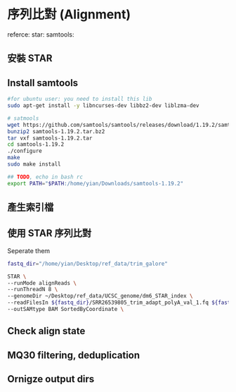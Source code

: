 # 序列比對 (Alignment)
referce:
star:
samtools:
## 安裝 STAR

## Install samtools

```bash
#for ubuntu user: you need to install this lib
sudo apt-get install -y libncurses-dev libbz2-dev liblzma-dev

# satmools
wget https://github.com/samtools/samtools/releases/download/1.19.2/samtools-1.19.2.tar.bz2
bunzip2 samtools-1.19.2.tar.bz2 
tar vxf samtools-1.19.2.tar
cd samtools-1.19.2
./configure
make
sudo make install

## TODO, echo in bash rc
export PATH="$PATH:/home/yian/Downloads/samtools-1.19.2"
```

## 產生索引檔

## 使用 STAR 序列比對

Seperate them
```bash
fastq_dir="/home/yian/Desktop/ref_data/trim_galore"

STAR \
--runMode alignReads \
--runThreadN 8 \
--genomeDir ~/Desktop/ref_data/UCSC_genome/dm6_STAR_index \
--readFilesIn ${fastq_dir}/SRR26539805_trim_adapt_polyA_val_1.fq ${fastq_dir}/SRR26539805_trim_adapt_polyA_val_2.fq \
--outSAMtype BAM SortedByCoordinate \
```

## Check align state

## MQ30 filtering, deduplication

## Ornigze output dirs